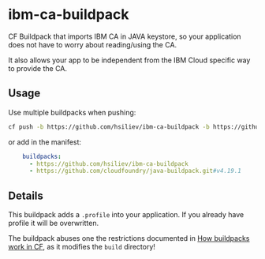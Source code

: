 # ibm-ca-buildpack
CF Buildpack that imports IBM CA in JAVA keystore, so your application does not have to worry about reading/using the CA.

It also allows your app to be independent from the IBM Cloud specific way to provide the CA.

## Usage

Use multiple buildpacks when pushing:

```bash
cf push -b https://github.com/hsiliev/ibm-ca-buildpack -b https://github.com/cloudfoundry/java-buildpack.git#v4.19.1
```

or add in the manifest:

```yaml
    buildpacks:
      - https://github.com/hsiliev/ibm-ca-buildpack
      - https://github.com/cloudfoundry/java-buildpack.git#v4.19.1
```


## Details
This buildpack adds a `.profile` into your application. If you already have profile it will be overwritten.

The buildpack abuses one the restrictions documented in [How buildpacks work in CF](https://docs.cloudfoundry.org/buildpacks/understand-buildpacks.html), as it modifies the `build` directory!
